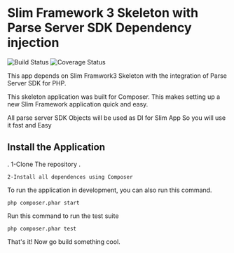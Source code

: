 # Slim Framework 3 Skeleton with Parse Server SDK Dependency injection 
![Build Status](https://travis-ci.org/Z-Team-Pro/slim3-parse-sdk.svg?branch=master)
  ![Coverage Status](https://coveralls.io/repos/github/Z-Team-Pro/slim3-parse-sdk/badge.svg?branch=master)
 
This app depends on Slim Framwork3 Skeleton with the integration of Parse Server SDK for PHP.

This skeleton application was built for Composer. This makes setting up a new Slim Framework application quick and easy.

All parse server SDK Objects will be used as DI for Slim App So you will use it fast and Easy 
## Install the Application

.
    1-Clone The repository .

    2-Install all dependences using Composer

To run the application in development, you can also run this command. 

	php composer.phar start

Run this command to run the test suite

	php composer.phar test

That's it! Now go build something cool.
